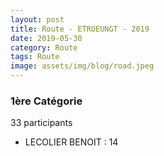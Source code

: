 ```yaml
---
layout: post
title: Route - ETROEUNGT - 2019
date: 2019-05-30
category: Route
tags: Route
image: assets/img/blog/road.jpeg
---
```


### 1ère Catégorie
33 participants
- LECOLIER BENOIT : 14
